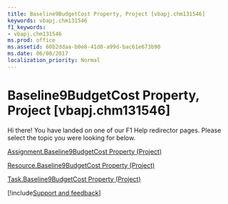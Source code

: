 ```yaml
---
title: Baseline9BudgetCost Property, Project [vbapj.chm131546]
keywords: vbapj.chm131546
f1_keywords:
- vbapj.chm131546
ms.prod: office
ms.assetid: 60b2ddaa-b0e8-41d8-a99d-bac61e673b90
ms.date: 06/08/2017
localization_priority: Normal
---
```



# Baseline9BudgetCost Property, Project [vbapj.chm131546]

Hi there! You have landed on one of our F1 Help redirector pages. Please select the topic you were looking for below.

[Assignment.Baseline9BudgetCost Property (Project)](https://msdn.microsoft.com/library/1e89b6be-9a75-28b4-6d1f-79e31825fa8d%28Office.15%29.aspx)

[Resource.Baseline9BudgetCost Property (Project)](https://msdn.microsoft.com/library/ce2cb74a-6671-8023-ca72-5eee09888c58%28Office.15%29.aspx)

[Task.Baseline9BudgetCost Property (Project)](https://msdn.microsoft.com/library/817df3f5-1af9-4b14-b35f-9c5c3f88cac3%28Office.15%29.aspx)

[!include[Support and feedback](~/includes/feedback-boilerplate.md)]